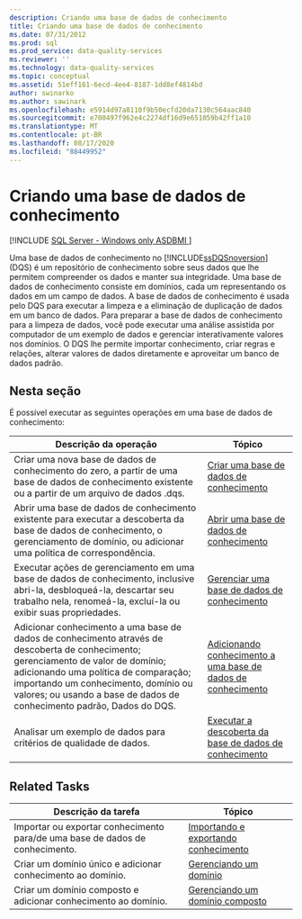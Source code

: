 ```yaml
---
description: Criando uma base de dados de conhecimento
title: Criando uma base de dados de conhecimento
ms.date: 07/31/2012
ms.prod: sql
ms.prod_service: data-quality-services
ms.reviewer: ''
ms.technology: data-quality-services
ms.topic: conceptual
ms.assetid: 51eff161-6ecd-4ee4-8187-1dd8ef4814bd
author: swinarko
ms.author: sawinark
ms.openlocfilehash: e5914d97a8110f9b50ecfd20da7130c564aac840
ms.sourcegitcommit: e700497f962e4c2274df16d9e651059b42ff1a10
ms.translationtype: MT
ms.contentlocale: pt-BR
ms.lasthandoff: 08/17/2020
ms.locfileid: "88449952"
---
```

# <a name="building-a-knowledge-base"></a>Criando uma base de dados de conhecimento

[!INCLUDE [SQL Server - Windows only ASDBMI  ](../includes/applies-to-version/sqlserver.md)]

  Uma base de dados de conhecimento no [!INCLUDE[ssDQSnoversion](../includes/ssdqsnoversion-md.md)] (DQS) é um repositório de conhecimento sobre seus dados que lhe permitem compreender os dados e manter sua integridade. Uma base de dados de conhecimento consiste em domínios, cada um representando os dados em um campo de dados. A base de dados de conhecimento é usada pelo DQS para executar a limpeza e a eliminação de duplicação de dados em um banco de dados. Para preparar a base de dados de conhecimento para a limpeza de dados, você pode executar uma análise assistida por computador de um exemplo de dados e gerenciar interativamente valores nos domínios. O DQS lhe permite importar conhecimento, criar regras e relações, alterar valores de dados diretamente e aproveitar um banco de dados padrão.  
  
## <a name="in-this-section"></a>Nesta seção  
 É possível executar as seguintes operações em uma base de dados de conhecimento:  
  
|Descrição da operação|Tópico|  
|-|-|  
|Criar uma nova base de dados de conhecimento do zero, a partir de uma base de dados de conhecimento existente ou a partir de um arquivo de dados .dqs.|[Criar uma base de dados de conhecimento](../data-quality-services/create-a-knowledge-base.md)|  
|Abrir uma base de dados de conhecimento existente para executar a descoberta da base de dados de conhecimento, o gerenciamento de domínio, ou adicionar uma política de correspondência.|[Abrir uma base de dados de conhecimento](../data-quality-services/open-a-knowledge-base.md)|  
|Executar ações de gerenciamento em uma base de dados de conhecimento, inclusive abri-la, desbloqueá-la, descartar seu trabalho nela, renomeá-la, excluí-la ou exibir suas propriedades.|[Gerenciar uma base de dados de conhecimento](../data-quality-services/manage-a-knowledge-base.md)|  
|Adicionar conhecimento a uma base de dados de conhecimento através de descoberta de conhecimento; gerenciamento de valor de domínio; adicionando uma política de comparação; importando um conhecimento, domínio ou valores; ou usando a base de dados de conhecimento padrão, Dados do DQS.|[Adicionando conhecimento a uma base de dados de conhecimento](../data-quality-services/adding-knowledge-to-a-knowledge-base.md)|  
|Analisar um exemplo de dados para critérios de qualidade de dados.|[Executar a descoberta da base de dados de conhecimento](../data-quality-services/perform-knowledge-discovery.md)|  
  
## <a name="related-tasks"></a>Related Tasks  
  
|Descrição da tarefa|Tópico|  
|----------------------|-----------|  
|Importar ou exportar conhecimento para/de uma base de dados de conhecimento.|[Importando e exportando conhecimento](../data-quality-services/importing-and-exporting-knowledge.md)|  
|Criar um domínio único e adicionar conhecimento ao domínio.|[Gerenciando um domínio](../data-quality-services/managing-a-domain.md)|  
|Criar um domínio composto e adicionar conhecimento ao domínio.|[Gerenciando um domínio composto](../data-quality-services/managing-a-composite-domain.md)|  
  
  

